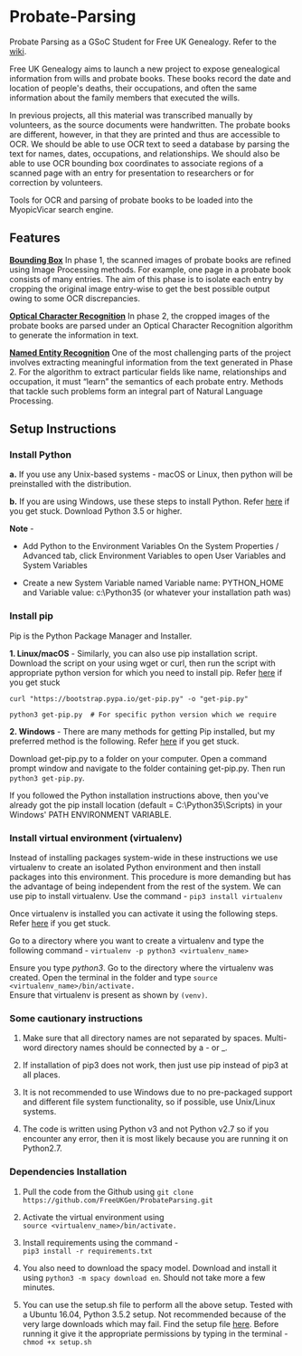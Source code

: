 # Probate-Parsing
Probate Parsing as a GSoC Student for Free UK Genealogy. Refer to the [wiki](https://github.com/FreeUKGen/ProbateParsing/wiki).

Free UK Genealogy aims to launch a new project to expose genealogical information from wills and probate books. These books record the date and location of people's deaths, their occupations, and often the same information about the family members that executed the wills.

In previous projects, all this material was transcribed manually by volunteers, as the source documents were handwritten. The probate books are different, however, in that they are printed and thus are accessible to OCR. We should be able to use OCR text to seed a database by parsing the text for names, dates, occupations, and relationships. We should also be able to use OCR bounding box coordinates to associate regions of a scanned page with an entry for presentation to researchers or for correction by volunteers.

Tools for OCR and parsing of probate books to be loaded into the MyopicVicar search engine.

## Features
**[Bounding Box](../master/Bounding_Boxes)**
In phase 1, the scanned images of probate books are refined using Image Processing methods. For example, one page in a probate book consists of many entries. The aim of this phase is to isolate each entry by cropping the original image entry-wise to get the best possible output owing to some OCR discrepancies.

**[Optical Character Recognition](../master/OCR)**
In phase 2, the cropped images of the probate books are parsed under an Optical Character Recognition algorithm to generate the information in text.

**[Named Entity Recognition](../master/NER)**
One of the most challenging parts of the project involves extracting meaningful information from the text generated in Phase 2. For the algorithm to extract particular fields like name, relationships and occupation, it must “learn” the semantics of each probate entry. Methods that tackle such problems form an integral part of Natural Language Processing.

## Setup Instructions
### Install Python  
  **a.** If you use any Unix-based systems - macOS or Linux, then python will be preinstalled with the distribution.  

  **b.** If you are using Windows, use these steps to install Python. Refer [here](https://matthewhorne.me/how-to-install-python-and-pip-on-windows-10/) if you get stuck. Download Python 3.5 or higher.

  **Note** -
  - Add Python to the Environment Variables
  On the System Properties / Advanced tab, click Environment Variables to open User Variables and System Variables  

  - Create a new System Variable named Variable name: PYTHON_HOME and Variable value: c:\Python35 (or whatever your installation path was)

### Install pip   
Pip is the Python Package Manager and Installer.  

**1. Linux/macOS** - Similarly, you can also use pip installation script.  
Download the script on your using wget or curl, then run the script with appropriate python version for which you need to install pip. Refer [here](https://pip.pypa.io/en/stable/installing/) if you get stuck  

`curl "https://bootstrap.pypa.io/get-pip.py" -o "get-pip.py"`   

`python3 get-pip.py  # For specific python version which we require`

**2. Windows** - There are many methods for getting Pip installed, but my preferred method is the following. Refer [here](https://github.com/BurntSushi/nfldb/wiki/Python-&-pip-Windows-installation) if you get stuck.  

Download get-pip.py to a folder on your computer. Open a command prompt window and navigate to the folder containing get-pip.py. Then run `python3 get-pip.py`.  

If you followed the Python installation instructions above, then you've already got the pip install location (default = C:\Python35\Scripts) in your Windows' PATH ENVIRONMENT VARIABLE.

### Install virtual environment (virtualenv)
Instead of installing packages system-wide in these instructions we use virtualenv to create an isolated Python environment and then install packages into this environment. This procedure is more demanding but has the advantage of being independent from the rest of the system. We can use pip to install virtualenv. Use the command -
  `pip3 install virtualenv`  

Once virtualenv is installed you can activate it using the following steps. Refer [here](https://python-guide-cn.readthedocs.io/en/latest/dev/virtualenvs.html) if you get stuck.

Go to a directory where you want to create a virtualenv and type the following command - `virtualenv -p python3 <virtualenv_name>`  

Ensure you type *python3*.
Go to the directory where the virtualenv was created. Open the terminal in the folder and type
`source <virtualenv_name>/bin/activate.`  
Ensure that virtualenv is present as shown by `(venv)`.


### Some cautionary instructions
1. Make sure that all directory names are not separated by spaces. Multi-word directory names should be connected by a - or \_.  

2. If installation of pip3 does not work, then just use pip instead of pip3 at all places.

3. It is not recommended to use Windows due to no pre-packaged support and different file system functionality, so if possible, use Unix/Linux systems.  

4. The code is written using Python v3 and not Python v2.7 so if you encounter any error, then it is most likely because you are running it on Python2.7.


### Dependencies Installation
1. Pull the code from the Github using `git clone https://github.com/FreeUKGen/ProbateParsing.git`  

2. Activate the virtual environment using  
`source <virtualenv_name>/bin/activate.`

3. Install requirements using the command -  
`pip3 install -r requirements.txt`  

4. You also need to download the spacy model. Download and install it using `python3 -m spacy download en`. Should not take more a few minutes.

5. You can use the setup.sh file to perform all the above setup. Tested with a Ubuntu 16.04, Python 3.5.2 setup. Not recommended because of the very large downloads which may fail. Find the setup file [here](../master/setup.sh). Before running it give it the appropriate permissions by typing in the terminal -   
`chmod +x setup.sh`
